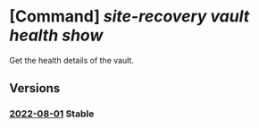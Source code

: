 # [Command] _site-recovery vault health show_

Get the health details of the vault.

## Versions

### [2022-08-01](/Resources/mgmt-plane/L3N1YnNjcmlwdGlvbnMve30vcmVzb3VyY2Vncm91cHMve30vcHJvdmlkZXJzL21pY3Jvc29mdC5yZWNvdmVyeXNlcnZpY2VzL3ZhdWx0cy97fS9yZXBsaWNhdGlvbnZhdWx0aGVhbHRo/2022-08-01.xml) **Stable**

<!-- mgmt-plane /subscriptions/{}/resourcegroups/{}/providers/microsoft.recoveryservices/vaults/{}/replicationvaulthealth 2022-08-01 -->
